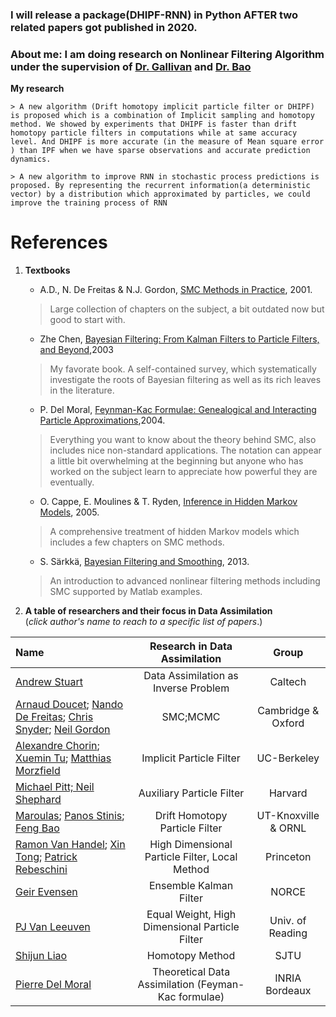 ### I will release a package(DHIPF-RNN) in Python AFTER two related papers got published in 2020. 

### About me: I am doing research on Nonlinear Filtering Algorithm under the supervision of [Dr. Gallivan](https://www.math.fsu.edu/~gallivan/) and [Dr. Bao](https://www.math.fsu.edu/~bao/)  

**My research**

    > A new algorithm (Drift homotopy implicit particle filter or DHIPF) is proposed which is a combination of Implicit sampling and homotopy method. We showed by experiments that DHIPF is faster than drift homotopy particle filters in computations while at same accuracy level. And DHIPF is more accurate (in the measure of Mean square error ) than IPF when we have sparse observations and accurate prediction dynamics.
    
    > A new algorithm to improve RNN in stochastic process predictions is proposed. By representing the recurrent information(a deterministic vector) by a distribution which approximated by particles, we could improve the training process of RNN

# References 

 1. **Textbooks**  
    - A.D., N. De Freitas & N.J. Gordon, [SMC Methods in Practice](Arnaud%20Doucet/SMC%20in%20practice%20.pdf), 2001.
    > Large collection of chapters on the subject, a bit outdated now but good to start with.
    - Zhe Chen, [Bayesian Filtering: From Kalman Filters to Particle Filters, and Beyond](Zhe%20Chen/Bayesian%20Filtering-from%20kalman%20filters%20to%20particle%20filters%20and%20beyond.pdf),2003
    > My favorate book. A self-contained survey, which systematically investigate the roots of Bayesian filtering as well as its rich leaves in the literature.
    - P. Del Moral, [Feynman-Kac Formulae: Genealogical and Interacting Particle Approximations](Pierre%20Del%20Moral/Feynman-Kac%20formulae%20genealogical%20and%20interacting%20particle%20systems%20with%20applications.pdf),2004.
    > Everything you want to know about the theory behind SMC, also includes nice non-standard applications. The notation can appear a little bit overwhelming at the beginning but anyone who has worked on the subject learn to appreciate how powerful they are eventually.
    
    - O. Cappe, E. Moulines & T. Ryden, [Inference in Hidden Markov Models](Olivier%20Capp´e/Inference%20in%20Hidden%20Markov%20Models.pdf),  2005. 
    > A comprehensive treatment of hidden Markov models which includes a few chapters on SMC methods.
    - S. Särkkä, [Bayesian Filtering and Smoothing](Simo%20Sarkka/Bayesian%20Filtering%20and%20Smoothing%2C%20CUP%2C%202013..pdf), 2013.
    > An introduction to advanced nonlinear filtering methods including SMC supported by Matlab examples.

2. **A table of researchers and their focus in Data Assimilation**  
(_click author's name to reach to a specific list of papers_.)

| Name      | Research in Data Assimilation | Group     |
| :---        |    :----:   |  :----:   |
| [Andrew Stuart](Andrew%20Stuart/)      | Data Assimilation as Inverse Problem | Caltech   |
| [Arnaud Doucet](Arnaud%20Doucet/); [Nando De Freitas](Nando%20De%20Freitas/); [Chris Snyder](CHRIS%20SNYDER/); [Neil Gordon](Neil%20Gordon/)   | SMC;MCMC        | Cambridge & Oxford      |
| [Alexandre Chorin](Alexandre%20Chorin/); [Xuemin Tu](Xuemin%20Tu/); [Matthias Morzfield](Matthias%20Morzfield/)   | Implicit Particle Filter       | UC-Berkeley      |
| [Michael Pitt; Neil Shephard](Michael%20K.%20Pitt%20%26%20Neil%20Shephard/)   | Auxiliary Particle Filter        | Harvard      |
| [Maroulas](Maroulas/); [Panos Stinis](PANOS%20STINIS/); [Feng Bao](Feng%20Bao/)  | Drift Homotopy Particle Filter       | UT-Knoxville & ORNL  |
|  [Ramon Van Handel](Patrick%20Rebeschini/Ramon%20Van%20Handel/); [Xin Tong](Xin%20Tong/); [Patrick Rebeschini](Patrick%20Rebeschini/)  | High Dimensional Particle Filter, Local Method      | Princeton      |
|  [Geir Evensen](Geir%20Evensen/) | Ensemble Kalman Filter       |    NORCE  |
|  [PJ Van Leeuven](PJ%20van%20Leeuven/) | Equal Weight, High Dimensional Particle Filter       |  Univ. of Reading    |
|  [Shijun Liao](Shijun%20Liao/) | Homotopy Method       |  SJTU    |
|  [Pierre Del Moral](Pierre%20Del%20Moral/) |  Theoretical Data Assimilation (Feyman-Kac formulae)    | INRIA Bordeaux    |



